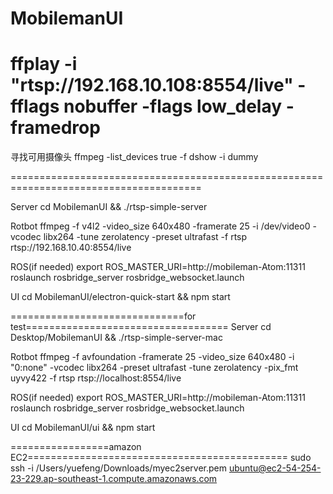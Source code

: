 # MobilemanUI

ffplay -i "rtsp://192.168.10.108:8554/live" -fflags nobuffer -flags low_delay -framedrop
======================================================================================
寻找可用摄像头
ffmpeg -list_devices true -f dshow -i dummy


=======================================================================================

Server
cd MobilemanUI && ./rtsp-simple-server

Rotbot
ffmpeg -f v4l2 -video_size 640x480 -framerate 25 -i /dev/video0 -vcodec libx264 -tune zerolatency -preset ultrafast -f rtsp rtsp://192.168.10.40:8554/live 

ROS(if needed)
export ROS_MASTER_URI=http://mobileman-Atom:11311
roslaunch rosbridge_server rosbridge_websocket.launch

UI
cd MobilemanUI/electron-quick-start && npm start 

==============================for test===================================
Server
cd Desktop/MobilemanUI && ./rtsp-simple-server-mac

Rotbot
ffmpeg -f avfoundation -framerate 25 -video_size 640x480 -i "0:none" -vcodec libx264 -preset ultrafast -tune zerolatency -pix_fmt uyvy422 -f rtsp rtsp://localhost:8554/live 

ROS(if needed)
export ROS_MASTER_URI=http://mobileman-Atom:11311
roslaunch rosbridge_server rosbridge_websocket.launch

UI
cd MobilemanUI/ui && npm start 


=================amazon EC2=============================================
sudo ssh -i /Users/yuefeng/Downloads/myec2server.pem ubuntu@ec2-54-254-23-229.ap-southeast-1.compute.amazonaws.com

